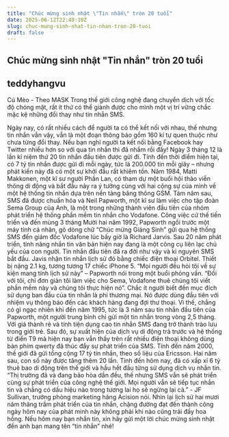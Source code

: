 ```yaml
---
title: "Chúc mừng sinh nhật \"Tin nhắn\" tròn 20 tuổi"
date: 2025-06-12T22:49:10Z
slug: chuc-mung-sinh-nhat-tin-nhan-tron-20-tuoi
draft: false
---
```


## Chúc mừng sinh nhật "Tin nhắn" tròn 20 tuổi

## teddyhangvu

Cú Mèo - Theo MASK
Trong thế giới công nghệ đang chuyển dịch với tốc độ chóng mặt, rất ít thứ có thể giành được cho mình một vị trí vững chắc mặc kệ những đổi thay như tin nhắn SMS.

Ngày nay, có rất nhiều cách để người ta có thể kết nối với nhau, thế nhưng tin nhắn vẫn vậy, vẫn là một đoạn thông báo gồm 160 kí tự quen thuộc như chưa từng đổi thay. Nếu bạn nghĩ người ta kết nối bằng Facebook hay Twitter nhiều hơn so với qua tin nhắn thì đã nhầm rồi đấy!
Ngày 3 tháng 12 là lần kỉ niệm thứ 20 tin nhắn đầu tiên được gửi đi. Tính đến thời điểm hiện tại, có 7 tỷ tin nhắn được gửi đi mỗi ngày, tức là 200.000 tin mỗi giây – nhưng phát kiến này đã có một sự khởi đầu rất khiêm tốn.
Năm 1984, Matti Makkonen, một kĩ sư người Phần Lan, có tham dự một buổi hội thảo viễn thông di động và bắt đầu nảy ra ý tưởng cùng với hai cộng sự của mình về một hệ thống tin nhắn dựa trên nền tảng băng thông GSM.
Tám năm sau, SMS đã được chuẩn hóa và Neil Papworth, một kĩ sư làm việc cho tập đoàn Sema Group của Anh, là một trong những thành viên đầu tiên của nhóm phát triển hệ thống phần mềm tin nhắn cho Vodafone.
Công việc cứ thế tiến triển và đến mùng 3 tháng Mười hai năm 1992, Papworth ngồi trước một máy tính cá nhân, gõ dòng chữ “Chúc mừng Giáng Sinh” gửi qua hệ thống SMS đến giám đốc Vodafone lúc bấy giờ là Richard Jarvis.
 Sau 20 năm phát triển, tính năng nhắn tin văn bản hiện nay đang là một công cụ liên lạc chủ yếu của con người.
Tin nhắn đầu tiên đã ra đời như vậy và kỉ nguyên SMS bắt đầu. Javis nhận tin nhắn lịch sử đó bằng chiếc điện thoại Orbitel. Thiết bị nặng 2.1 kg, tương tương 17 chiếc iPhone 5. “Mọi người đều hỏi tôi về sự kiện mang tính lịch sử này” – Papworth nói trong một buổi phỏng vấn. “Đối với tôi, chỉ đơn giản tôi làm việc cho Sema, Vodafone thuê chúng tôi viết phần mềm này và chúng tôi thực hiện nó”.
Chắc ít người biết đến mục đích sử dụng ban đầu của tin nhắn là phi thương mại. Nó được dùng đầu tiên với nhiệm vụ thông báo đến các khách hàng đang đợi thư thoại. Vì thế, chẳng có gì ngạc nhiên khi đến năm 1995, tức là 3 năm sau tin nhắn đầu tiên của Papworth, một người trung bình chỉ gửi một tin nhắn trong vòng 2,5 tháng.
 Với giá thành rẻ và tính tiện dụng cao tin nhắn SMS đang trở thành trào lưu trong giới trẻ.
Sau đó, sự xuất hiện của dịch vụ di động trả trước và hệ thống từ điển T9 mà hiện nay bạn vẫn thấy trên rất nhiều điện thoại không dùng bàn phím qwerty đã thúc đẩy sự phát triển của SMS. Tính đến năm 2000, thế giới đã gửi tổng cộng 17 tỷ tin nhắn, theo số liệu của Ericsson. Hai năm sau, con số này được tăng thêm 20 lần. Tính đến hôm nay, đã có xấp xỉ 6 tỷ thuê bao di động trên thế giới và hầu hết đầu từng sử dụng dịch vụ nhắn tin.
“Thị trường đã và đang bão hòa dần đều, thế nhưng SMS vẫn sẽ phát triển cùng sự phát triển của công nghệ thế giới. Mọi người vẫn sẽ tiếp tục nhắn tin và chẳng có dấu hiệu nào trong tương lai họ sẽ ngừng lại cả.” - JF Sullivan, trưởng phòng marketing hãng Acision nói.
Nhìn lại lịch sử hai mươi năm thăng trầm phát triển của tin nhắn, chặng đường đạt đến thành công ngày hôm nay của phát minh này không phải khi nào cũng trải đầy hoa hồng. Nếu hôm nay bạn nhắn tin, xin hãy gửi một lời chúc mừng sinh nhật đến anh bạn mang tên “tin nhắn” nhé!